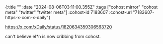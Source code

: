 {:title ""
 :date "2024-08-06T03:11:00.355Z"
 :tags ["cohost mirror" "cohost meta" "twitter" "twitter meta"]
 :cohost-id 7183607
 :cohost-url "7183607-https-x-com-x-daily"}

https://x.com/xDaily/status/1820634359306563720

can't believe el*n is now cribbing from cohost.